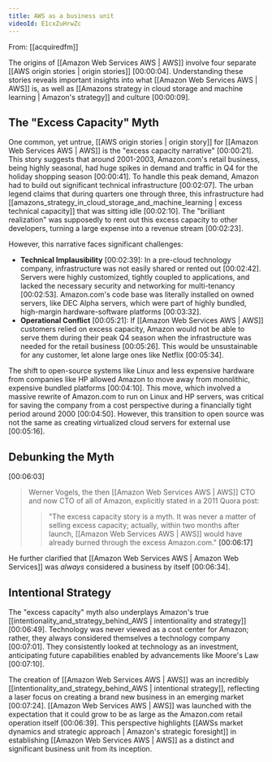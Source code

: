 ```yaml
---
title: AWS as a business unit
videoId: E1cxZuHrwZc
---
```


From: [[acquiredfm]] <br/> 

The origins of [[Amazon Web Services AWS | AWS]] involve four separate [[AWS origin stories | origin stories]] <a class="yt-timestamp" data-t="00:00:04">[00:00:04]</a>. Understanding these stories reveals important insights into what [[Amazon Web Services AWS | AWS]] is, as well as [[Amazons strategy in cloud storage and machine learning | Amazon's strategy]] and culture <a class="yt-timestamp" data-t="00:00:09">[00:00:09]</a>.

## The "Excess Capacity" Myth

One common, yet untrue, [[AWS origin stories | origin story]] for [[Amazon Web Services AWS | AWS]] is the "excess capacity narrative" <a class="yt-timestamp" data-t="00:00:21">[00:00:21]</a>. This story suggests that around 2001-2003, Amazon.com's retail business, being highly seasonal, had huge spikes in demand and traffic in Q4 for the holiday shopping season <a class="yt-timestamp" data-t="00:00:41">[00:00:41]</a>. To handle this peak demand, Amazon had to build out significant technical infrastructure <a class="yt-timestamp" data-t="00:02:07">[00:02:07]</a>. The urban legend claims that during quarters one through three, this infrastructure had [[amazons_strategy_in_cloud_storage_and_machine_learning | excess technical capacity]] that was sitting idle <a class="yt-timestamp" data-t="00:02:10">[00:02:10]</a>. The "brilliant realization" was supposedly to rent out this excess capacity to other developers, turning a large expense into a revenue stream <a class="yt-timestamp" data-t="00:02:23">[00:02:23]</a>.

However, this narrative faces significant challenges:
*   **Technical Implausibility** <a class="yt-timestamp" data-t="00:02:39">[00:02:39]</a>: In a pre-cloud technology company, infrastructure was not easily shared or rented out <a class="yt-timestamp" data-t="00:02:42">[00:02:42]</a>. Servers were highly customized, tightly coupled to applications, and lacked the necessary security and networking for multi-tenancy <a class="yt-timestamp" data-t="00:02:53">[00:02:53]</a>. Amazon.com's code base was literally installed on owned servers, like DEC Alpha servers, which were part of highly bundled, high-margin hardware-software platforms <a class="yt-timestamp" data-t="00:03:32">[00:03:32]</a>.
*   **Operational Conflict** <a class="yt-timestamp" data-t="00:05:21">[00:05:21]</a>: If [[Amazon Web Services AWS | AWS]] customers relied on excess capacity, Amazon would not be able to serve them during their peak Q4 season when the infrastructure was needed for the retail business <a class="yt-timestamp" data-t="00:05:26">[00:05:26]</a>. This would be unsustainable for any customer, let alone large ones like Netflix <a class="yt-timestamp" data-t="00:05:34">[00:05:34]</a>.

The shift to open-source systems like Linux and less expensive hardware from companies like HP allowed Amazon to move away from monolithic, expensive bundled platforms <a class="yt-timestamp" data-t="00:04:10">[00:04:10]</a>. This move, which involved a massive rewrite of Amazon.com to run on Linux and HP servers, was critical for saving the company from a cost perspective during a financially tight period around 2000 <a class="yt-timestamp" data-t="00:04:50">[00:04:50]</a>. However, this transition to open source was not the same as creating virtualized cloud servers for external use <a class="yt-timestamp" data-t="00:05:16">[00:05:16]</a>.

## Debunking the Myth

<a class="yt-timestamp" data-t="00:06:03">[00:06:03]</a>
> Werner Vogels, the then [[Amazon Web Services AWS | AWS]] CTO and now CTO of all of Amazon, explicitly stated in a 2011 Quora post:
>
> > "The excess capacity story is a myth. It was never a matter of selling excess capacity; actually, within two months after launch, [[Amazon Web Services AWS | AWS]] would have already burned through the excess Amazon.com." <a class="yt-timestamp" data-t="00:06:17">[00:06:17]</a>

He further clarified that [[Amazon Web Services AWS | Amazon Web Services]] was *always* considered a business by itself <a class="yt-timestamp" data-t="00:06:34">[00:06:34]</a>.

## Intentional Strategy

The "excess capacity" myth also underplays Amazon's true [[intentionality_and_strategy_behind_AWS | intentionality and strategy]] <a class="yt-timestamp" data-t="00:06:49">[00:06:49]</a>. Technology was never viewed as a cost center for Amazon; rather, they always considered themselves a technology company <a class="yt-timestamp" data-t="00:07:01">[00:07:01]</a>. They consistently looked at technology as an investment, anticipating future capabilities enabled by advancements like Moore's Law <a class="yt-timestamp" data-t="00:07:10">[00:07:10]</a>.

The creation of [[Amazon Web Services AWS | AWS]] was an incredibly [[intentionality_and_strategy_behind_AWS | intentional strategy]], reflecting a laser focus on creating a brand new business in an emerging market <a class="yt-timestamp" data-t="00:07:24">[00:07:24]</a>. [[Amazon Web Services AWS | AWS]] was launched with the expectation that it could grow to be as large as the Amazon.com retail operation itself <a class="yt-timestamp" data-t="00:06:39">[00:06:39]</a>. This perspective highlights [[AWSs market dynamics and strategic approach | Amazon's strategic foresight]] in establishing [[Amazon Web Services AWS | AWS]] as a distinct and significant business unit from its inception.